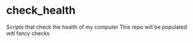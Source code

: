 # check_health

  Scripts that check the health of my computer
  This repo will be populated witl fancy checks